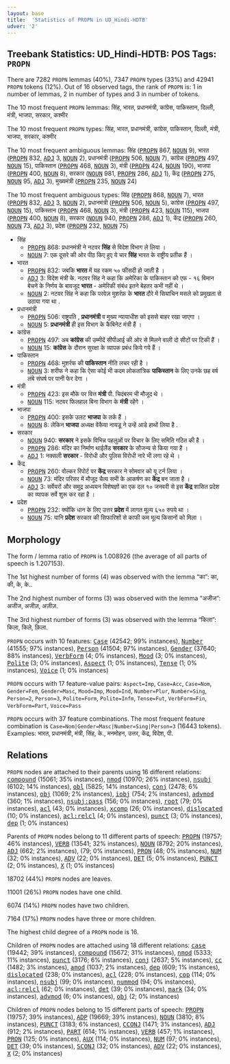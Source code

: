 ```yaml
---
layout: base
title:  'Statistics of PROPN in UD_Hindi-HDTB'
udver: '2'
---
```


## Treebank Statistics: UD_Hindi-HDTB: POS Tags: `PROPN`

There are 7282 `PROPN` lemmas (40%), 7347 `PROPN` types (33%) and 42941 `PROPN` tokens (12%).
Out of 16 observed tags, the rank of `PROPN` is: 1 in number of lemmas, 2 in number of types and 3 in number of tokens.

The 10 most frequent `PROPN` lemmas: सिंह, भारत, प्रधानमंत्री, कांग्रेस, पाकिस्तान, दिल्ली, मंत्री, भाजपा, सरकार, कश्मीर

The 10 most frequent `PROPN` types:  सिंह, भारत, प्रधानमंत्री, कांग्रेस, पाकिस्तान, दिल्ली, मंत्री, भाजपा, सरकार, कश्मीर

The 10 most frequent ambiguous lemmas: सिंह (<tt><a href="hi_hdtb-pos-PROPN.html">PROPN</a></tt> 867, <tt><a href="hi_hdtb-pos-NOUN.html">NOUN</a></tt> 9), भारत (<tt><a href="hi_hdtb-pos-PROPN.html">PROPN</a></tt> 832, <tt><a href="hi_hdtb-pos-ADJ.html">ADJ</a></tt> 3, <tt><a href="hi_hdtb-pos-NOUN.html">NOUN</a></tt> 2), प्रधानमंत्री (<tt><a href="hi_hdtb-pos-PROPN.html">PROPN</a></tt> 506, <tt><a href="hi_hdtb-pos-NOUN.html">NOUN</a></tt> 7), कांग्रेस (<tt><a href="hi_hdtb-pos-PROPN.html">PROPN</a></tt> 497, <tt><a href="hi_hdtb-pos-NOUN.html">NOUN</a></tt> 15), पाकिस्तान (<tt><a href="hi_hdtb-pos-PROPN.html">PROPN</a></tt> 468, <tt><a href="hi_hdtb-pos-NOUN.html">NOUN</a></tt> 3), मंत्री (<tt><a href="hi_hdtb-pos-PROPN.html">PROPN</a></tt> 424, <tt><a href="hi_hdtb-pos-NOUN.html">NOUN</a></tt> 190), भाजपा (<tt><a href="hi_hdtb-pos-PROPN.html">PROPN</a></tt> 400, <tt><a href="hi_hdtb-pos-NOUN.html">NOUN</a></tt> 8), सरकार (<tt><a href="hi_hdtb-pos-NOUN.html">NOUN</a></tt> 981, <tt><a href="hi_hdtb-pos-PROPN.html">PROPN</a></tt> 286, <tt><a href="hi_hdtb-pos-ADJ.html">ADJ</a></tt> 1), केंद्र (<tt><a href="hi_hdtb-pos-PROPN.html">PROPN</a></tt> 275, <tt><a href="hi_hdtb-pos-NOUN.html">NOUN</a></tt> 95, <tt><a href="hi_hdtb-pos-ADJ.html">ADJ</a></tt> 3), मुख्यमंत्री (<tt><a href="hi_hdtb-pos-PROPN.html">PROPN</a></tt> 235, <tt><a href="hi_hdtb-pos-NOUN.html">NOUN</a></tt> 24)

The 10 most frequent ambiguous types:  सिंह (<tt><a href="hi_hdtb-pos-PROPN.html">PROPN</a></tt> 868, <tt><a href="hi_hdtb-pos-NOUN.html">NOUN</a></tt> 7), भारत (<tt><a href="hi_hdtb-pos-PROPN.html">PROPN</a></tt> 832, <tt><a href="hi_hdtb-pos-ADJ.html">ADJ</a></tt> 3, <tt><a href="hi_hdtb-pos-NOUN.html">NOUN</a></tt> 2), प्रधानमंत्री (<tt><a href="hi_hdtb-pos-PROPN.html">PROPN</a></tt> 506, <tt><a href="hi_hdtb-pos-NOUN.html">NOUN</a></tt> 5), कांग्रेस (<tt><a href="hi_hdtb-pos-PROPN.html">PROPN</a></tt> 497, <tt><a href="hi_hdtb-pos-NOUN.html">NOUN</a></tt> 15), पाकिस्तान (<tt><a href="hi_hdtb-pos-PROPN.html">PROPN</a></tt> 468, <tt><a href="hi_hdtb-pos-NOUN.html">NOUN</a></tt> 3), मंत्री (<tt><a href="hi_hdtb-pos-PROPN.html">PROPN</a></tt> 423, <tt><a href="hi_hdtb-pos-NOUN.html">NOUN</a></tt> 115), भाजपा (<tt><a href="hi_hdtb-pos-PROPN.html">PROPN</a></tt> 400, <tt><a href="hi_hdtb-pos-NOUN.html">NOUN</a></tt> 8), सरकार (<tt><a href="hi_hdtb-pos-NOUN.html">NOUN</a></tt> 940, <tt><a href="hi_hdtb-pos-PROPN.html">PROPN</a></tt> 286, <tt><a href="hi_hdtb-pos-ADJ.html">ADJ</a></tt> 1), केंद्र (<tt><a href="hi_hdtb-pos-PROPN.html">PROPN</a></tt> 260, <tt><a href="hi_hdtb-pos-NOUN.html">NOUN</a></tt> 73, <tt><a href="hi_hdtb-pos-ADJ.html">ADJ</a></tt> 3), प्रदेश (<tt><a href="hi_hdtb-pos-PROPN.html">PROPN</a></tt> 232, <tt><a href="hi_hdtb-pos-NOUN.html">NOUN</a></tt> 75)


* सिंह
  * <tt><a href="hi_hdtb-pos-PROPN.html">PROPN</a></tt> 868: प्रधानमंत्री ने नटवर <b>सिंह</b> से विदेश विभाग ले लिया ।
  * <tt><a href="hi_hdtb-pos-NOUN.html">NOUN</a></tt> 7: एक दूसरे की ओर पीठ किए हुए ये चार <b>सिंह</b> भारत के राष्ट्रीय प्रतीक हैं ।
* भारत
  * <tt><a href="hi_hdtb-pos-PROPN.html">PROPN</a></tt> 832: जबकि <b>भारत</b> में यह रकम ५० फीसदी हो जाती है ।
  * <tt><a href="hi_hdtb-pos-ADJ.html">ADJ</a></tt> 3: विदेश मंत्री के. नटवर सिंह ने कहा कि अमेरिका के पाकिस्तान को एफ - १६ विमान बेचने के निर्णय के बावजूद <b>भारत</b> - अमेरिकी संबंध इतने बेहतर कभी नहीं थे ।
  * <tt><a href="hi_hdtb-pos-NOUN.html">NOUN</a></tt> 2: नटवर सिंह ने कहा कि परवेज़ मुशर्रफ़ के <b>भारत</b> दौरे में सियाचिन मसले को प्रमुखता से उठाया गया था .
* प्रधानमंत्री
  * <tt><a href="hi_hdtb-pos-PROPN.html">PROPN</a></tt> 506: राष्ट्रपति , <b>प्रधानमंत्री</b> व मुख्य न्यायाधीश को इससे बाहर रखा जाएगा ।
  * <tt><a href="hi_hdtb-pos-NOUN.html">NOUN</a></tt> 5: <b>प्रधानमंत्री</b> ही इस विभाग के कैबिनेट मंत्री हैं ।
* कांग्रेस
  * <tt><a href="hi_hdtb-pos-PROPN.html">PROPN</a></tt> 497: अब <b>कांग्रेस</b> की उम्मीदें सीपीआई की ओर से मिलने वाली दो सीटों पर टिकी हैं ।
  * <tt><a href="hi_hdtb-pos-NOUN.html">NOUN</a></tt> 15: <b>कांग्रेस</b> के दौरान सुरक्षा के व्यापक प्रबंध किये गये हैं ।
* पाकिस्तान
  * <tt><a href="hi_hdtb-pos-PROPN.html">PROPN</a></tt> 468: मुशर्रफ की <b>पाकिस्तान</b> नीति लचर रही है ।
  * <tt><a href="hi_hdtb-pos-NOUN.html">NOUN</a></tt> 3: शरीफ ने कहा कि ऐसा कोई भी कदम लोकतांत्रिक <b>पाकिस्तान</b> के लिए उनके छह वर्ष लंबे संघर्ष पर पानी फेर देगा ।
* मंत्री
  * <tt><a href="hi_hdtb-pos-PROPN.html">PROPN</a></tt> 423: इस मौके पर वित्त <b>मंत्री</b> पी. चिदंबरम भी मौजूद थे ।
  * <tt><a href="hi_hdtb-pos-NOUN.html">NOUN</a></tt> 115: नटवर फिलहाल बिना विभाग के <b>मंत्री</b> रहेंगे ।
* भाजपा
  * <tt><a href="hi_hdtb-pos-PROPN.html">PROPN</a></tt> 400: इसके उलट <b>भाजपा</b> के तर्क हैं ।
  * <tt><a href="hi_hdtb-pos-NOUN.html">NOUN</a></tt> 8: लेकिन <b>भाजपा</b> अध्यक्ष वेंकैया नायडू ने उन्हें आडे हाथों लिया है .
* सरकार
  * <tt><a href="hi_hdtb-pos-NOUN.html">NOUN</a></tt> 940: <b>सरकार</b> ने इसके विभिन्न पहलुओं पर विचार के लिए समिति गठित की है ।
  * <tt><a href="hi_hdtb-pos-PROPN.html">PROPN</a></tt> 286: मंदिर का निर्माण थाईलैंड <b>सरकार</b> के सौजन्‍य से किया गया है ।
  * <tt><a href="hi_hdtb-pos-ADJ.html">ADJ</a></tt> 1: नक्सली <b>सरकार</b> - विरोधी और पुलिस विरोधी नारे भी लगा रहे थे ।
* केंद्र
  * <tt><a href="hi_hdtb-pos-PROPN.html">PROPN</a></tt> 260: वोल्कर रिपोर्ट पर <b>केंद्र</b> सरकार ने सोमवार को यू टर्न लिया ।
  * <tt><a href="hi_hdtb-pos-NOUN.html">NOUN</a></tt> 73: मंदिर परिसर में मौजूद चैत्‍य सभी के आकर्षण का <b>केंद्र</b> बन जाता है ।
  * <tt><a href="hi_hdtb-pos-ADJ.html">ADJ</a></tt> 3: सर्वेयरों और समुद्र अध्ययन विशेषज्ञों का एक दल १० जनवरी से इस <b>केंद्र</b> शासित प्रदेश का व्यापक सर्वे शुरू कर रहा है ।
* प्रदेश
  * <tt><a href="hi_hdtb-pos-PROPN.html">PROPN</a></tt> 232: क्योंकि धान के लिए उत्तर <b>प्रदेश</b> में लागत मूल्य ६५० रुपये था ।
  * <tt><a href="hi_hdtb-pos-NOUN.html">NOUN</a></tt> 75: यानि <b>प्रदेश</b> सरकार की सिफारिशों से काफी कम मूल्य किसानों को मिला ।

## Morphology

The form / lemma ratio of `PROPN` is 1.008926 (the average of all parts of speech is 1.207153).

The 1st highest number of forms (4) was observed with the lemma “का”: का, की, के, के..

The 2nd highest number of forms (3) was observed with the lemma “अजीज”: अजीज, अजीज़, अज़ीज़.

The 3rd highest number of forms (3) was observed with the lemma “किला”: किला, किले, क़िला.

`PROPN` occurs with 10 features: <tt><a href="hi_hdtb-feat-Case.html">Case</a></tt> (42542; 99% instances), <tt><a href="hi_hdtb-feat-Number.html">Number</a></tt> (41555; 97% instances), <tt><a href="hi_hdtb-feat-Person.html">Person</a></tt> (41504; 97% instances), <tt><a href="hi_hdtb-feat-Gender.html">Gender</a></tt> (37640; 88% instances), <tt><a href="hi_hdtb-feat-VerbForm.html">VerbForm</a></tt> (4; 0% instances), <tt><a href="hi_hdtb-feat-Mood.html">Mood</a></tt> (3; 0% instances), <tt><a href="hi_hdtb-feat-Polite.html">Polite</a></tt> (3; 0% instances), <tt><a href="hi_hdtb-feat-Aspect.html">Aspect</a></tt> (1; 0% instances), <tt><a href="hi_hdtb-feat-Tense.html">Tense</a></tt> (1; 0% instances), <tt><a href="hi_hdtb-feat-Voice.html">Voice</a></tt> (1; 0% instances)

`PROPN` occurs with 17 feature-value pairs: `Aspect=Imp`, `Case=Acc`, `Case=Nom`, `Gender=Fem`, `Gender=Masc`, `Mood=Imp`, `Mood=Ind`, `Number=Plur`, `Number=Sing`, `Person=2`, `Person=3`, `Polite=Form`, `Polite=Infm`, `Tense=Fut`, `VerbForm=Fin`, `VerbForm=Part`, `Voice=Pass`

`PROPN` occurs with 37 feature combinations.
The most frequent feature combination is `Case=Nom|Gender=Masc|Number=Sing|Person=3` (16443 tokens).
Examples: भारत, प्रधानमंत्री, मंत्री, सिंह, के., मनमोहन, उत्तर, केंद्र, विदेश, पी.


## Relations

`PROPN` nodes are attached to their parents using 16 different relations: <tt><a href="hi_hdtb-dep-compound.html">compound</a></tt> (15061; 35% instances), <tt><a href="hi_hdtb-dep-nmod.html">nmod</a></tt> (10970; 26% instances), <tt><a href="hi_hdtb-dep-nsubj.html">nsubj</a></tt> (6102; 14% instances), <tt><a href="hi_hdtb-dep-obl.html">obl</a></tt> (5825; 14% instances), <tt><a href="hi_hdtb-dep-conj.html">conj</a></tt> (2478; 6% instances), <tt><a href="hi_hdtb-dep-obj.html">obj</a></tt> (1069; 2% instances), <tt><a href="hi_hdtb-dep-iobj.html">iobj</a></tt> (754; 2% instances), <tt><a href="hi_hdtb-dep-advmod.html">advmod</a></tt> (360; 1% instances), <tt><a href="hi_hdtb-dep-nsubj-pass.html">nsubj:pass</a></tt> (156; 0% instances), <tt><a href="hi_hdtb-dep-root.html">root</a></tt> (79; 0% instances), <tt><a href="hi_hdtb-dep-acl.html">acl</a></tt> (43; 0% instances), <tt><a href="hi_hdtb-dep-xcomp.html">xcomp</a></tt> (26; 0% instances), <tt><a href="hi_hdtb-dep-dislocated.html">dislocated</a></tt> (10; 0% instances), <tt><a href="hi_hdtb-dep-acl-relcl.html">acl:relcl</a></tt> (4; 0% instances), <tt><a href="hi_hdtb-dep-punct.html">punct</a></tt> (3; 0% instances), <tt><a href="hi_hdtb-dep-dep.html">dep</a></tt> (1; 0% instances)

Parents of `PROPN` nodes belong to 11 different parts of speech: <tt><a href="hi_hdtb-pos-PROPN.html">PROPN</a></tt> (19757; 46% instances), <tt><a href="hi_hdtb-pos-VERB.html">VERB</a></tt> (13541; 32% instances), <tt><a href="hi_hdtb-pos-NOUN.html">NOUN</a></tt> (8792; 20% instances), <tt><a href="hi_hdtb-pos-ADJ.html">ADJ</a></tt> (662; 2% instances),  (79; 0% instances), <tt><a href="hi_hdtb-pos-PRON.html">PRON</a></tt> (48; 0% instances), <tt><a href="hi_hdtb-pos-NUM.html">NUM</a></tt> (32; 0% instances), <tt><a href="hi_hdtb-pos-ADV.html">ADV</a></tt> (22; 0% instances), <tt><a href="hi_hdtb-pos-DET.html">DET</a></tt> (5; 0% instances), <tt><a href="hi_hdtb-pos-PUNCT.html">PUNCT</a></tt> (2; 0% instances), <tt><a href="hi_hdtb-pos-X.html">X</a></tt> (1; 0% instances)

18702 (44%) `PROPN` nodes are leaves.

11001 (26%) `PROPN` nodes have one child.

6074 (14%) `PROPN` nodes have two children.

7164 (17%) `PROPN` nodes have three or more children.

The highest child degree of a `PROPN` node is 16.

Children of `PROPN` nodes are attached using 18 different relations: <tt><a href="hi_hdtb-dep-case.html">case</a></tt> (19442; 39% instances), <tt><a href="hi_hdtb-dep-compound.html">compound</a></tt> (15672; 31% instances), <tt><a href="hi_hdtb-dep-nmod.html">nmod</a></tt> (5333; 11% instances), <tt><a href="hi_hdtb-dep-punct.html">punct</a></tt> (3176; 6% instances), <tt><a href="hi_hdtb-dep-conj.html">conj</a></tt> (2637; 5% instances), <tt><a href="hi_hdtb-dep-cc.html">cc</a></tt> (1482; 3% instances), <tt><a href="hi_hdtb-dep-amod.html">amod</a></tt> (1037; 2% instances), <tt><a href="hi_hdtb-dep-dep.html">dep</a></tt> (609; 1% instances), <tt><a href="hi_hdtb-dep-dislocated.html">dislocated</a></tt> (238; 0% instances), <tt><a href="hi_hdtb-dep-acl.html">acl</a></tt> (228; 0% instances), <tt><a href="hi_hdtb-dep-cop.html">cop</a></tt> (114; 0% instances), <tt><a href="hi_hdtb-dep-nsubj.html">nsubj</a></tt> (99; 0% instances), <tt><a href="hi_hdtb-dep-nummod.html">nummod</a></tt> (94; 0% instances), <tt><a href="hi_hdtb-dep-acl-relcl.html">acl:relcl</a></tt> (62; 0% instances), <tt><a href="hi_hdtb-dep-det.html">det</a></tt> (39; 0% instances), <tt><a href="hi_hdtb-dep-mark.html">mark</a></tt> (34; 0% instances), <tt><a href="hi_hdtb-dep-advmod.html">advmod</a></tt> (6; 0% instances), <tt><a href="hi_hdtb-dep-obj.html">obj</a></tt> (2; 0% instances)

Children of `PROPN` nodes belong to 15 different parts of speech: <tt><a href="hi_hdtb-pos-PROPN.html">PROPN</a></tt> (19757; 39% instances), <tt><a href="hi_hdtb-pos-ADP.html">ADP</a></tt> (19669; 39% instances), <tt><a href="hi_hdtb-pos-NOUN.html">NOUN</a></tt> (3810; 8% instances), <tt><a href="hi_hdtb-pos-PUNCT.html">PUNCT</a></tt> (3183; 6% instances), <tt><a href="hi_hdtb-pos-CCONJ.html">CCONJ</a></tt> (1471; 3% instances), <tt><a href="hi_hdtb-pos-ADJ.html">ADJ</a></tt> (912; 2% instances), <tt><a href="hi_hdtb-pos-PART.html">PART</a></tt> (614; 1% instances), <tt><a href="hi_hdtb-pos-VERB.html">VERB</a></tt> (457; 1% instances), <tt><a href="hi_hdtb-pos-PRON.html">PRON</a></tt> (125; 0% instances), <tt><a href="hi_hdtb-pos-AUX.html">AUX</a></tt> (114; 0% instances), <tt><a href="hi_hdtb-pos-NUM.html">NUM</a></tt> (97; 0% instances), <tt><a href="hi_hdtb-pos-DET.html">DET</a></tt> (39; 0% instances), <tt><a href="hi_hdtb-pos-SCONJ.html">SCONJ</a></tt> (32; 0% instances), <tt><a href="hi_hdtb-pos-ADV.html">ADV</a></tt> (22; 0% instances), <tt><a href="hi_hdtb-pos-X.html">X</a></tt> (2; 0% instances)

